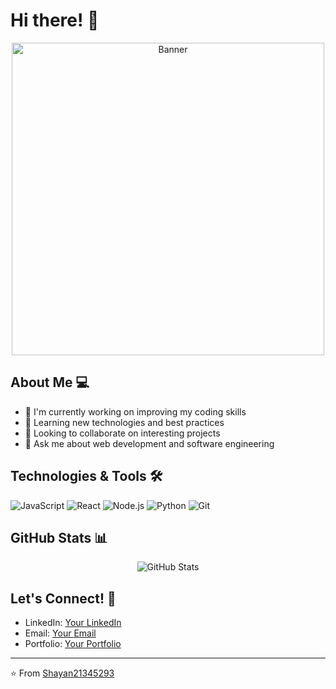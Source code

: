 # Hi there! 👋 

<div align="center">
  <img src="https://camo.githubusercontent.com/a615ccee1fede08a3322b260a6c9b09fa7c9d76bb410469650b284ebebcaef57/68747470733a2f2f692e70696e696d672e636f6d2f6f726967696e616c732f65382f66342f35332f65386634353334363961336563393765636433353464663436356437333931332e676966" width="500px" alt="Banner"/>
</div>

## About Me 💻
- 🔭 I'm currently working on improving my coding skills
- 🌱 Learning new technologies and best practices
- 👯 Looking to collaborate on interesting projects
- 💬 Ask me about web development and software engineering

## Technologies & Tools 🛠️
![JavaScript](https://img.shields.io/badge/-JavaScript-F7DF1E?style=flat-square&logo=javascript&logoColor=black)
![React](https://img.shields.io/badge/-React-61DAFB?style=flat-square&logo=react&logoColor=black)
![Node.js](https://img.shields.io/badge/-Node.js-339933?style=flat-square&logo=node.js&logoColor=white)
![Python](https://img.shields.io/badge/-Python-3776AB?style=flat-square&logo=python&logoColor=white)
![Git](https://img.shields.io/badge/-Git-F05032?style=flat-square&logo=git&logoColor=white)

## GitHub Stats 📊
<p align="center">
  <img src="https://github-readme-stats.vercel.app/api?username=Shayan21345293&show_icons=true&theme=radical" alt="GitHub Stats" />
</p>

## Let's Connect! 🤝
- LinkedIn: [Your LinkedIn](#)
- Email: [Your Email](#)
- Portfolio: [Your Portfolio](#)

---
⭐️ From [Shayan21345293](https://github.com/Shayan21345293)
